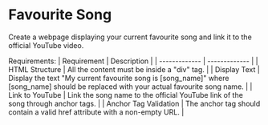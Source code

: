# Favourite Song
Create a webpage displaying your current favourite song and link it to the official YouTube video.

Requirements:
| Requirement  | Description |
| ------------- | ------------- |
| HTML Structure	  | All the content must be inside a "div" tag.  |
| Display Text	  | Display the text "My current favourite song is [song_name]" where [song_name] should be replaced with your actual favourite song name.  |
| Link to YouTube	| Link the song name to the official YouTube link of the song through anchor tags. |
| Anchor Tag Validation	| The anchor tag should contain a valid href attribute with a non-empty URL. |
